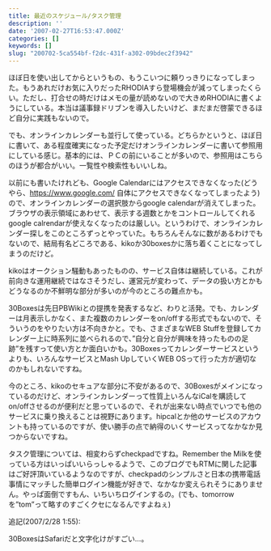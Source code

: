 ```yaml
---
title: 最近のスケジュール/タスク管理
description: ''
date: '2007-02-27T16:53:47.000Z'
categories: []
keywords: []
slug: "200702-5ca554bf-f2dc-431f-a302-09bdec2f3942"
---
```

ほぼ日を使い出してからというもの、もうこいつに頼りっきりになってしまった。もうあれだけお気に入りだったRHODIAすら登場機会が減ってしまったくらい。ただし、打合せの時だけはメモの量が読めないので大きめRHODIAに書くようにしている。本当は議事録ドリブンを導入したいけど、まだまだ啓蒙できるほど自分に実践もないので。

でも、オンラインカレンダーも並行して使っている。どちらかというと、ほぼ日に書いて、ある程度確実になった予定だけオンラインカレンダーに書いて参照用にしている感じ。基本的には、ＰＣの前にいることが多いので、参照用はこちらのほうが都合がいい。一覧性や検索性もいいしね。

以前にも書いたけれども、Google Calendarにはアクセスできなくなった(どうやら、https://www.google.com/ 自体にアクセスできなくなってしまったよう)ので、オンラインカレンダーの選択肢からgoogle calendarが消えてしまった。ブラウザの表示領域にあわせて、表示する週数とかをコントロールしてくれるgoogle calrendarが使えなくなったのは厳しい。というわけで、オンラインカレンダー探しをこのところずっとやっていた。もちろんそんなに数があるわけでもないので、結局有名どころである、kikoか30boxesかに落ち着くことになってしまうのだけど。

kikoはオークション騒動もあったものの、サービス自体は継続している。これが前向きな運用継続ではなさそうだし、運営元が変わって、データの扱い方とかもどうなるのか不鮮明な部分が多いのが今のところの難点かも。

30Boxesは先日PBWikiとの提携を発表するなど、わりと活発。でも、カレンダーは月表示しかなく、また複数のカレンダーをon/offする形式でもないので、そういうのをやりたい方は不向きかと。でも、さまざまなWEB Stuffを登録してカレンダー上に時系列に並べられるので、”自分と自分が興味を持ったものの足跡”を残すって使い方とか面白いかも。30Boxesってカレンダーサービスというよりも、いろんなサービスとMash UpしていくWEB OSって行った方が適切なのかもしれないですね。

今のところ、kikoのセキュアな部分に不安があるので、30Boxesがメインになっているのだけど、オンラインカレンダーって性質上いろんなiCalを購読してon/offさせるのが便利だと思っているので、それが出来ない時点でいつでも他のサービスに乗り換えることは視野にあります。hipcalとか他のサービスのアカウントも持っているのですが、使い勝手の点で納得のいくサービスってなかなか見つからないですね。

タスク管理については、相変わらずcheckpadですね。Remember the Milkを使っている方はいっぱいいらっしゃるようで、このブログでもRTMに関した記事はご好評頂いているようなのですが、checkpadのシンプルさと日本の携帯電話事情にマッチした簡単ログイン機能が好きで、なかなか変えられそうにありません。やっぱ面倒ですもん、いちいちログインするの。(でも、tomorrowを”tom”って略すのすごくクセになるんですよねぇ)

追記(2007/2/28 1:55):

30BoxesはSafariだと文字化けがすごい…。